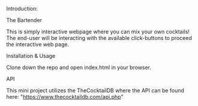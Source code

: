 Introduction:

The Bartender

This is simply interactive webpage where you can mix your own cocktails! The end-user will be interacting with the available click-buttons to proceed the interactive web page.

Installation & Usage

Clone down the repo and open index.html in your browser.

API

This mini project utilizes the TheCocktailDB where the API can be found here: "https://www.thecocktaildb.com/api.php"



